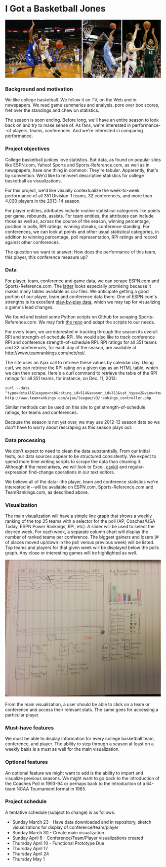 # I Got a Basketball Jones
![NCAA basketball](images/ncaa-bb.jpg)
### Background and motivation
We like college basketball. We follow it on TV, on the Web and in newspapers. We read game summaries and analysis, pore over box scores, fret over the standings and chew on statistics. 

The season is soon ending. Before long, we'll have an entire season to look back on and try to make sense of. As fans, we're interested in performance--of players, teams, conferences. And we're interested in comparing performance.


### Project objectives
College basketball junkies love statistics. But data, as found on popular sites like ESPN.com, Yahoo! Sports and Sports-Reference.com, as well as in newspapers, have one thing in common: They're tabular. Apparently, that's by convention. We'd like to reinvent descriptive statistics for college basketball as visualizations.

For this project, we'd like visually contextualize the week-to-week performance of all 351 Division-1 teams, 32 conferences, and more than 4,000 players in the 2013-14 season. 

For player entities, attributes include routine statistical categories like points per game, rebounds, assists. For team entities, the attributes can include those as well as, across the course of the season, winning percentage, position in polls, RPI ratings, winning streaks, conference standing. For conferences, we can look at points and other usual statistical categories, in addition to winning percentage, poll representation, RPI ratings and record against other conferences.

The question we want to answer: How does the performance of this team, this player, this conference measure up?


### Data
For player, team, conference and game data, we can scrape ESPN.com and Sports-Reference.com. The [latter](http://www.sports-reference.com/cbb/schools/) looks especially promising because it makes many tables available as csv files. We anticipate getting a good portion of our player, team and conference data there. One of ESPN.com's strengths is its excellent [play-by-play data](http://espn.go.com/ncb/playbyplay?gameId=400543735), which we may tap for visualizing a game's lead changes. 

We found and tested some Python scripts on Github for scraping Sports-Reference.com. We may fork [the repo](https://github.com/yankovai/College-Basketball-Prediction) and adapt the scripts to our needs.

For every team, we are interested in tracking through the season its overall RPI and strength-of-schedule RPI. We would also like to track conference RPI and conference strength-of-schedule RPI. RPI ratings for all 351 teams and 32 conferences, for each day of the season, are available at http://www.teamrankings.com/ncb/rpi/.

The site uses an Ajax call to retrieve these values by calendar day. Using curl, we can retrieve the RPI rating on a given day as an HTML table, which we can then scrape. Here's a curl command to retrieve the table of the RPI ratings for all 351 teams, for instance, on Dec. 11, 2013:

    curl --data "type=detail&league=ncb&rating_id=514&season_id=311&cat_type=2&view=team_v2&view_type=team&table_view=team_v2&force_period_id=&is_rpi_ranking=1&date=12%2F11%2F2013" http://www.teamrankings.com/ajax/league/v3/rankings_controller.php

Similar methods can be used on this site to get strength-of-schedule ratings, for teams and conferences.

Because the season is not yet over, we may use 2012-13 season data so we don't have to worry about rescraping as this season plays out.

### Data processing
We don't expect to need to clean the data substantially. From our initial tests, our data sources appear to be structured consistently. We expect to spend more time writing scripts to scrape the data than cleaning it. Although if the need arises, we will look to Excel, [csvkit](http://csvkit.readthedocs.org/en/latest/) and regular-expression find-change operations in our text editors.

We believe all of the data--the player, team and conference statistics we're interested in--will be available on ESPN.com, Sports-Reference.com and TeamRankings.com, as described above. 

### Visualization
The main visualization will have a simple line graph that shows a weekly ranking of the top 25 teams with a selector for the poll (AP, Coaches/USA Today, ESPN Power Rankings, RPI, etc). A slider will be used to select the desired week. For each week, a separate column chart will display the number of ranked teams per conference. The biggest gainers and losers (# of places moved up/down in the poll versus previous week) will be listed. Top teams and players for that given week will be displayed below the polls graph. Any close or interesting games will be highlighted as well.

![Sketch](images/sketch.jpg)

From the main visualization, a user should be able to click on a team or conference and access their relevant stats. The same goes for accessing a particular player.

### Must-have features
We must be able to display information for every college basketball team, conference, and player. The ability to step through a season at least on a weekly basis is a must as well for the main visualization.

### Optional features
An optional feature we might want to add is the ability to import and visualize previous seasons. We might want to go back to the introduction of the Coaches Poll in 1993-94 or perhaps back to the introduction of a 64-team NCAA Tournament format in 1985. 

### Project schedule
A tentative schedule (subject to change) is as follows:
* Sunday March 23 - Have data downloaded and in repository, sketch visualizations for display of conference/team/player
* Sunday March 30 - Create main visualization
* Sunday April 6 - Conference/Team/Player visualizations created
* Thursday April 10 - Functional Prototype Due
* Thursday April 17
* Thursday April 24
* Thursday May 1
